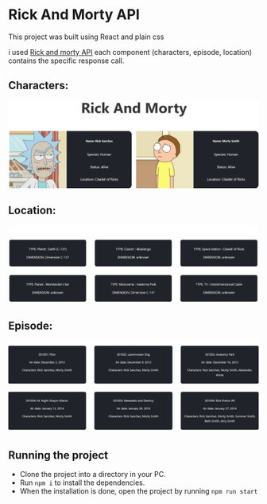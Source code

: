 # Rick And Morty API

This project was built using React and plain css

i used [Rick and morty API](https://rickandmortyapi.com/) each component (characters, episode, location) contains the specific response call.

## Characters:

![characters page](./src/assets/characters.png)

## Location:

![location page](./src/assets/location.png)

## Episode:

![episode up page](./src/assets/episode.png)

## Running the project

- Clone the project into a directory in your PC.
- Run `npm i` to install the dependencies.
- When the installation is done, open the project by running `npm run start`
